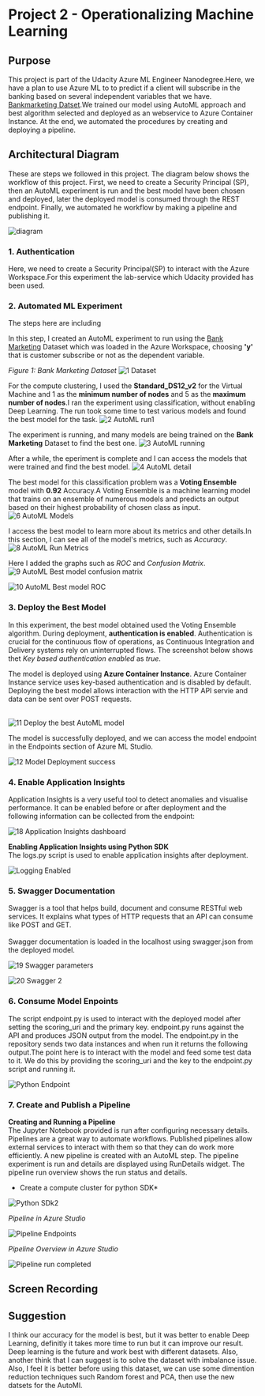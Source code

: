 
# Project 2 - Operationalizing Machine Learning

## Purpose
This project is part of the Udacity Azure ML Engineer Nanodegree.Here, we have a plan to use Azure ML to to predict if a client will subscribe in the banking based on several independent variables that we have. [Bankmarketing Datset](https://automlsamplenotebookdata.blob.core.windows.net/automl-sample-notebook-data/bankmarketing_train.csv).We trained our model using AutoML approach and best algorithm selected and deployed as an webservice to Azure Container Instance. At the end, we automated the procedures by creating and deploying a pipeline.


## Architectural Diagram
These are steps we followed in this project. The diagram below shows the workflow of this project. First, we need to create a Security Principal (SP), then an AutoML experiment is run and the best model have been chosen and deployed, later the deployed model is consumed through the REST endpoint. Finally, we automated he workflow by making a pipeline and publishing it. 

![diagram](https://user-images.githubusercontent.com/40363872/107598953-f35a8780-6bd3-11eb-9c3b-1f25bbdf1a95.png)



### 1. Authentication 
Here, we need to create a Security Principal(SP) to interact with the Azure Workspace.For this experiment the lab-service which Udacity provided has been used. 

### 2. Automated ML Experiment
The steps here are including

In this step, I created an AutoML experiment to run using the [Bank Marketing](https://automlsamplenotebookdata.blob.core.windows.net/automl-sample-notebook-data/bankmarketing_train.csv) Dataset which was loaded in the Azure Workspace, choosing **'y'** that is customer subscribe or not as the dependent variable.

*Figure 1: Bank Marketing Dataset*
![1 Dataset](https://user-images.githubusercontent.com/40363872/107599075-3ae11380-6bd4-11eb-925d-d3bf813731e3.JPG)



For the compute clustering, I used the **Standard_DS12_v2** for the Virtual Machine and 1 as the **minimum number of nodes** and 5 as the **maximum number of nodes**.I ran the experiment using classification, without enabling Deep Learning. The run took some time to test various models and found the best model for the task.
![2 AutoML run1](https://user-images.githubusercontent.com/40363872/107599600-ef2f6980-6bd5-11eb-8f09-74cbeccff9c1.JPG)


The experiment is running, and many models are being trained on the **Bank Marketing** Dataset to find the best one.
![3 AutoML running](https://user-images.githubusercontent.com/40363872/107599652-19812700-6bd6-11eb-8589-3e9e379856e8.JPG)


After a while, the eperiment is complete and I can access the models that were trained and find the best model.
![4 AutoML detail](https://user-images.githubusercontent.com/40363872/107599690-3158ab00-6bd6-11eb-985a-5b26e5f8bb3c.JPG)


The best model for this classification problem was a **Voting Ensemble** model with **0.92** Accuracy.A Voting Ensemble is a machine learning model that trains on an ensemble of numerous models and predicts an output based on their highest probability of chosen class as input. <br>
![6  AutoML Models](https://user-images.githubusercontent.com/40363872/107599715-459ca800-6bd6-11eb-9207-66a3a48b0bba.JPG)

I access the best model to learn more about its metrics and other details.In this section, I can see all of the model's metrics, such as *Accuracy*.
![8  AutoML Run Metrics](https://user-images.githubusercontent.com/40363872/107599745-65cc6700-6bd6-11eb-86d4-5269845125d1.JPG)


Here I added the graphs such as *ROC* and *Confusion Matrix*.
![9 AutoML Best model  confusion matrix](https://user-images.githubusercontent.com/40363872/107599798-9c09e680-6bd6-11eb-9c63-89f8d4fe7835.JPG)


![10 AutoML Best model  ROC](https://user-images.githubusercontent.com/40363872/107599809-a88e3f00-6bd6-11eb-988b-c0cb342885f0.JPG)



### 3. Deploy the Best Model
In this experiment, the best model obtained used the Voting Ensemble algorithm. During deployment, **authentication is enabled**. Authentication is crucial for the continuous flow of operations, as Continuous Integration and Delivery systems rely on uninterrupted flows. The screenshot below shows thet *Key based authentication enabled* as *true*.<br>

The model is deployed using **Azure Container Instance**. Azure Container Instance service uses key-based authentication and is disabled by default. Deploying the best model allows interaction with the HTTP API servie and data can be sent over POST requests. <br><br>

![11  Deploy the best AutoML model](https://user-images.githubusercontent.com/40363872/107599967-26eae100-6bd7-11eb-9b86-597328fc1243.JPG)

The model is successfully deployed, and we can access the model endpoint in the Endpoints section of Azure ML Studio.

![12  Model Deployment success](https://user-images.githubusercontent.com/40363872/107600017-47b33680-6bd7-11eb-8b16-53ec9dacf948.JPG)


### 4. Enable Application Insights 
Application Insights is a very useful tool to detect anomalies and visualise performance. It can be enabled before or after deployment and the following information can be collected from the endpoint: 


![18  Application Insights dashboard](https://user-images.githubusercontent.com/40363872/107600187-d32cc780-6bd7-11eb-866f-d0a8a761b93f.JPG)


**Enabling Application Insights using Python SDK**<br> 
The logs.py script is used to enable application insights after deployment. 


![Logging Enabled](https://user-images.githubusercontent.com/40363872/107600164-c3ad7e80-6bd7-11eb-9b24-cd3da4607951.JPG)



### 5. Swagger Documentation
Swagger is a tool that helps build, document and consume RESTful web services. It explains what types of HTTP requests that an API can consume like POST and GET. <br><br>
Swagger documentation is loaded in the localhost using swagger.json from the deployed model.

![19  Swagger parameters](https://user-images.githubusercontent.com/40363872/107600283-1f780780-6bd8-11eb-8539-8886cfef75f8.png)

![20  Swagger 2](https://user-images.githubusercontent.com/40363872/107600290-269f1580-6bd8-11eb-99fc-84407f242516.JPG)


### 6. Consume Model Enpoints
The script endpoint.py is used to interact with the deployed model after setting the scoring_uri and the primary key. endpoint.py runs against the API and produces JSON output from the model. The endpoint.py in the repository sends two data instances and when run it returns the following output.The point here is to interact with the model and feed some test data to it. We do this by providing the scoring_uri and the key to the endpoint.py script and running it.


![Python Endpoint](https://user-images.githubusercontent.com/40363872/107600428-9ca37c80-6bd8-11eb-93c0-15949c95b5dc.JPG)


### 7. Create and Publish a Pipeline
**Creating and Running a Pipeline**<br>
The Jupyter Notebook provided is run after configuring necessary details. <br>
Pipelines are a great way to automate workflows. Published pipelines allow external services to interact with them so that they can do work more efficiently.
A new pipeline is created with an AutoML step. The pipeline experiment is run and details are displayed using RunDetails widget. The pipeline run overview shows the run status and details. 

* Create a compute cluster for python SDK*

![Python SDk2](https://user-images.githubusercontent.com/40363872/107601040-6109b200-6bda-11eb-9206-cf18bce6a73f.JPG)

*Pipeline in Azure Studio*

![Pipeline Endpoints](https://user-images.githubusercontent.com/40363872/107601142-a9c16b00-6bda-11eb-8e82-a4ce6fc61816.JPG)


*Pipeline Overview in Azure Studio*

![Pipeline run completed](https://user-images.githubusercontent.com/40363872/107601164-bd6cd180-6bda-11eb-9ba4-b0246824dc94.JPG)




## Screen Recording


## Suggestion
I think our accuracy for the model is best, but it was better to enable Deep Learning, definitly it takes more time to run but it can improve our result. Deep learning is the future and work best with different datasets. Also, another think that I can suggest is to solve the dataset with  imbalance issue. Also, I feel it is better before using this dataset, we can use some dimention reduction techniques such Random forest and PCA, then use the new datsets for the AutoMl.








